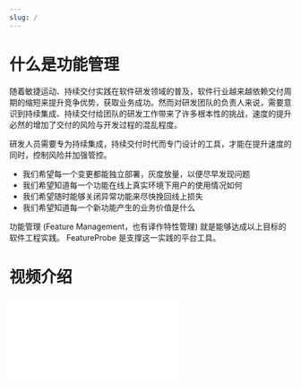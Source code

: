 ```yaml
---
slug: /
---
```


# 什么是功能管理

随着敏捷运动、持续交付实践在软件研发领域的普及，软件行业越来越依赖交付周期的缩短来提升竞争优势，获取业务成功。然而对研发团队的负责人来说，需要意识到持续集成、持续交付给团队的研发工作带来了许多根本性的挑战，速度的提升必然的增加了交付的风险与开发过程的混乱程度。

研发人员需要专为持续集成，持续交付时代而专门设计的工具，才能在提升速度的同时，控制风险并加强管控。

  +   我们希望每一个变更都能独立部署，灰度放量，以便尽早发现问题
  +   我们希望知道每一个功能在线上真实环境下用户的使用情况如何
  +   我们希望随时能够关闭异常功能来尽快挽回线上损失
  +   我们希望知道每一个新功能产生的业务价值是什么

功能管理 (Feature Management，也有译作特性管理) 就是能够达成以上目标的软件工程实践。 FeatureProbe 是支撑这一实践的平台工具。

# 视频介绍

<iframe
  title='FeatureProbe introduction'
  src="//player.bilibili.com/player.html?bvid=BV1GG4y1R7oH&page=1" 
  scrolling="no" 
  frameBorder="no" 
  allowFullScreen={true}
/>